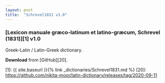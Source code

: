 ```yaml
---
layout: post
title:  "Schrevel1831 v1.0"
---
```


### [Lexicon manuale græco-latinum et latino-græcum, Schrevel (1831)][1] v1.0

Greek-Latin / Latin-Greek dictionary.


**Download** from [GitHub][20].


[1]: {{ site.baseurl }}{% link _dictionaries/Schrevel1831.md %}
[20]: https://github.com/nikita-moor/latin-dictionary/releases/tag/2020-09-11

